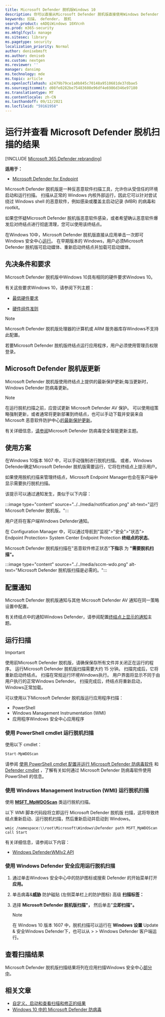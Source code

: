 ```yaml
---
title: Microsoft Defender 脱机版Windows 10
description: 你可以直接从Microsoft Defender 脱机版直接使用Windows Defender 防病毒应用。 还可以管理如何在网络中部署它。
keywords: 扫描， defender， 脱机
search.product: eADQiWindows 10XVcnh
ms.prod: m365-security
ms.mktglfcycl: manage
ms.sitesec: library
ms.pagetype: security
localization_priority: Normal
author: denisebmsft
ms.author: deniseb
ms.custom: nextgen
ms.reviewer: ''
manager: dansimp
ms.technology: mde
ms.topic: article
ms.openlocfilehash: a2479b79ce1a0b845c70148a9510681de37dbae5
ms.sourcegitcommit: d08fe0282be75483608e96df4e6986d346e97180
ms.translationtype: MT
ms.contentlocale: zh-CN
ms.lasthandoff: 09/12/2021
ms.locfileid: "59161958"
---
```

# <a name="run-and-review-the-results-of-a-microsoft-defender-offline-scan"></a>运行并查看 Microsoft Defender 脱机扫描的结果

[!INCLUDE [Microsoft 365 Defender rebranding](../../includes/microsoft-defender.md)]


**适用于：**

- [Microsoft Defender for Endpoint](/microsoft-365/security/defender-endpoint/)

Microsoft Defender 脱机版是一种反恶意软件扫描工具，允许你从受信任的环境启动和运行扫描。 扫描从正常的 Windows 内核外部运行，因此它可以针对尝试绕过 Windows shell 的恶意软件，例如感染或覆盖主启动记录 (MBR) 的病毒和 rootkit。

如果您怀疑Microsoft Defender 脱机版恶意软件感染，或者希望确认恶意软件爆发后对终结点进行彻底清理，您可以使用该终结点。

在Windows 10中，Microsoft Defender 脱机版直接从应用单击一次即可Windows 安全中心[运行](microsoft-defender-security-center-antivirus.md)。 在早期版本的 Windows，用户必须Microsoft Defender 脱机版可启动媒体、重新启动终结点并加载可启动媒体。

## <a name="prerequisites-and-requirements"></a>先决条件和要求

Microsoft Defender 脱机版中Windows 10具有相同的硬件要求Windows 10。

有关这些要求Windows 10，请参阅下列主题：

- [最低硬件要求](/windows-hardware/design/minimum/minimum-hardware-requirements-overview)

- [硬件组件准则](/windows-hardware/design/component-guidelines/components)

> [!NOTE]
> Microsoft Defender 脱机版处理器的计算机或 ARM 服务器库存Windows不支持此配置。

若要Microsoft Defender 脱机版终结点运行应用程序，用户必须使用管理员权限登录。

## <a name="microsoft-defender-offline-updates"></a>Microsoft Defender 脱机版更新

Microsoft Defender 脱机版使用终结点上提供的最新保护更新;每当更新时，Windows Defender 防病毒更新。

> [!NOTE]
> 在运行脱机扫描之前，应尝试更新 Microsoft Defender AV 保护。 可以使用组策略强制更新，或者通常将更新部署到终结点，也可以手动下载并安装来自 Microsoft 恶意软件防护中心[的最新保护更新](https://www.microsoft.com/security/portal/definitions/adl.aspx)。

有关详细信息，[请参阅](manage-protection-updates-microsoft-defender-antivirus.md)Microsoft Defender 防病毒安全智能更新主题。

## <a name="usage-scenarios"></a>使用方案

在Windows 10版本 1607 中，可以手动强制进行脱机扫描。 或者，Windows Defender确定Microsoft Defender 脱机版需要运行，它将在终结点上提示用户。

如果使用脱机扫描来管理终结点，Microsoft Endpoint Manager也会在客户端中显示需要执行脱机扫描。

该提示可以通过通知发生，类似于以下内容：

:::image type="content" source="../../media/notification.png" alt-text="运行 Microsoft Defender 脱机版。":::

用户还将在客户端Windows Defender通知。

在 Configuration Manager 中，可以通过导航到"监视">"安全">"状态"> Endpoint Protection> System Center Endpoint Protection **终结点的状态**。

Microsoft Defender 脱机版扫描在"恶意软件修正状态"**下指示** 为 **"需要脱机扫描"。**

:::image type="content" source="../../media/sccm-wdo.png" alt-text="Microsoft Defender 脱机版扫描是必需的。":::

## <a name="configure-notifications"></a>配置通知

Microsoft Defender 脱机版通知与其他 Microsoft Defender AV 通知在同一策略设置中配置。

有关终结点中的通知Windows Defender，请参阅配置[终结点上显示的通知](configure-notifications-microsoft-defender-antivirus.md)主题。

## <a name="run-a-scan"></a>运行扫描

> [!IMPORTANT]
> 使用前Microsoft Defender 脱机版，请确保保存所有文件并关闭正在运行的程序。 运行Microsoft Defender 脱机版扫描需要大约 15 分钟。 扫描完成后，它将重新启动终结点。 扫描在常规运行环境Windows执行。 用户界面将显示不同于由用户执行的正常Windows Defender。 扫描完成后，终结点将重新启动，Windows正常加载。

可以使用以下Microsoft Defender 脱机版运行应用程序扫描：

- PowerShell
- Windows Management Instrumentation (WMI)
- 应用程序Windows 安全中心应用程序



### <a name="use-powershell-cmdlets-to-run-an-offline-scan"></a>使用 PowerShell cmdlet 运行脱机扫描

使用以下 cmdlet：

```PowerShell
Start-MpWDOScan
```

请参阅 [使用 PowerShell cmdlet 配置并运行 Microsoft Defender 防病毒软件](use-powershell-cmdlets-microsoft-defender-antivirus.md) 和 [Defender cmdlet](/powershell/module/defender/) ，了解有关如何通过 Microsoft Defender 防病毒软件使用 PowerShell 的信息。

### <a name="use-windows-management-instruction-wmi-to-run-an-offline-scan"></a>使用 Windows Management Instruction (WMI) 运行脱机扫描

使用 [**MSFT_MpWDOScan**](/previous-versions/windows/desktop/legacy/dn455323(v=vs.85)) 类运行脱机扫描。

以下 WMI 脚本代码段将立即运行 Microsoft Defender 脱机版 扫描，这将导致终结点重新启动、运行脱机扫描，然后重新启动并启动到 Windows。

```console
wmic /namespace:\\root\Microsoft\Windows\Defender path MSFT_MpWDOScan call Start
```

有关详细信息，请参阅以下内容：

- [Windows DefenderWMIv2 API](/previous-versions/windows/desktop/defender/windows-defender-wmiv2-apis-portal)

### <a name="use-the-windows-defender-security-app-to-run-an-offline-scan"></a>使用 Windows Defender 安全应用运行脱机扫描

1. 通过单击Windows 安全中心中的防护图标或搜索 Defender 的开始菜单打开 **应用。**

2. 单击病毒&**威胁** 防护磁贴 (左侧菜单栏上的防护图标) 高级 **扫描标签：**

3. 选择 **Microsoft Defender 脱机版扫描"，** 然后单击"**立即扫描"。**

    > [!NOTE]
    > 在 Windows 10 版本 1607 中，脱机扫描可以运行在 **Windows 设置** Update & 安全Windows Defender下，也可以从 \>  \> Windows Defender 客户端运行。

## <a name="review-scan-results"></a>查看扫描结果

Microsoft Defender 脱机版扫描结果将列在应用扫描Windows 安全中心[部分中](microsoft-defender-security-center-antivirus.md)。

## <a name="related-articles"></a>相关文章

- [自定义、启动和查看扫描和修正的结果](customize-run-review-remediate-scans-microsoft-defender-antivirus.md)
- [Windows 10 中的 Microsoft Defender 防病毒](microsoft-defender-antivirus-in-windows-10.md)